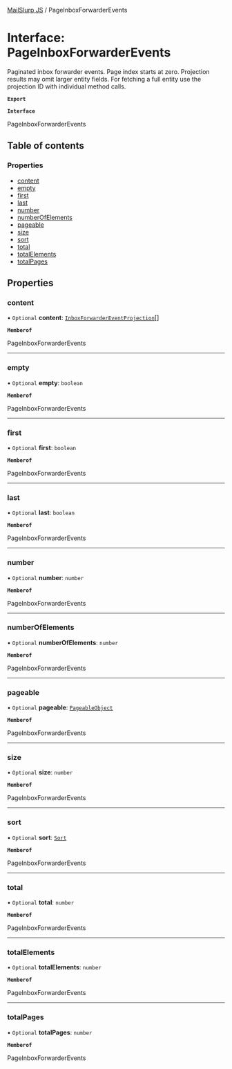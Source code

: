 [MailSlurp JS](../README.md) / PageInboxForwarderEvents

# Interface: PageInboxForwarderEvents

Paginated inbox forwarder events. Page index starts at zero. Projection results may omit larger entity fields. For fetching a full entity use the projection ID with individual method calls.

**`Export`**

**`Interface`**

PageInboxForwarderEvents

## Table of contents

### Properties

- [content](PageInboxForwarderEvents.md#content)
- [empty](PageInboxForwarderEvents.md#empty)
- [first](PageInboxForwarderEvents.md#first)
- [last](PageInboxForwarderEvents.md#last)
- [number](PageInboxForwarderEvents.md#number)
- [numberOfElements](PageInboxForwarderEvents.md#numberofelements)
- [pageable](PageInboxForwarderEvents.md#pageable)
- [size](PageInboxForwarderEvents.md#size)
- [sort](PageInboxForwarderEvents.md#sort)
- [total](PageInboxForwarderEvents.md#total)
- [totalElements](PageInboxForwarderEvents.md#totalelements)
- [totalPages](PageInboxForwarderEvents.md#totalpages)

## Properties

### content

• `Optional` **content**: [`InboxForwarderEventProjection`](InboxForwarderEventProjection.md)[]

**`Memberof`**

PageInboxForwarderEvents

___

### empty

• `Optional` **empty**: `boolean`

**`Memberof`**

PageInboxForwarderEvents

___

### first

• `Optional` **first**: `boolean`

**`Memberof`**

PageInboxForwarderEvents

___

### last

• `Optional` **last**: `boolean`

**`Memberof`**

PageInboxForwarderEvents

___

### number

• `Optional` **number**: `number`

**`Memberof`**

PageInboxForwarderEvents

___

### numberOfElements

• `Optional` **numberOfElements**: `number`

**`Memberof`**

PageInboxForwarderEvents

___

### pageable

• `Optional` **pageable**: [`PageableObject`](PageableObject.md)

**`Memberof`**

PageInboxForwarderEvents

___

### size

• `Optional` **size**: `number`

**`Memberof`**

PageInboxForwarderEvents

___

### sort

• `Optional` **sort**: [`Sort`](Sort.md)

**`Memberof`**

PageInboxForwarderEvents

___

### total

• `Optional` **total**: `number`

**`Memberof`**

PageInboxForwarderEvents

___

### totalElements

• `Optional` **totalElements**: `number`

**`Memberof`**

PageInboxForwarderEvents

___

### totalPages

• `Optional` **totalPages**: `number`

**`Memberof`**

PageInboxForwarderEvents
